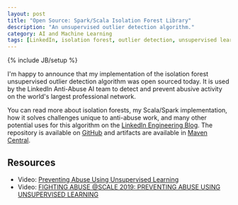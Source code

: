```yaml
---
layout: post
title: "Open Source: Spark/Scala Isolation Forest Library"
description: "An unsupervised outlier detection algorithm."
category: AI and Machine Learning 
tags: [LinkedIn, isolation forest, outlier detection, unsupervised learning, machine learning, spark, scala]
---
```

{% include JB/setup %}

I'm happy to announce that my implementation of the isolation forest unsupervised outlier detection algorithm was open sourced today.
It is used by the LinkedIn Anti-Abuse AI team to detect and prevent abusive activity on the world's largest professional network.

You can read more about isolation forests, my Scala/Spark implementation, how it solves challenges unique to anti-abuse work, and many other potential uses for this algorithm on the [LinkedIn Engineering Blog](https://engineering.linkedin.com/blog/2019/isolation-forest).
The repository is available on [GitHub](https://github.com/linkedin/isolation-forest) and artifacts are available in [Maven Central](https://repo.maven.apache.org/maven2/com/linkedin/isolation-forest/).

## Resources

- Video: [Preventing Abuse Using Unsupervised Learning](https://www.youtube.com/watch?v=sFRrFWYNAUI)
- Video: [FIGHTING ABUSE @SCALE 2019: PREVENTING ABUSE USING UNSUPERVISED LEARNING](https://atscaleconference.com/videos/fighting-abuse-scale-2019-preventing-abuse-using-unsupervised-learning/)

